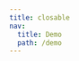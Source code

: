 ```yaml
---
title: closable
nav:
  title: Demo
  path: /demo
---
```


<code src="../examples/closable.tsx"></code>

